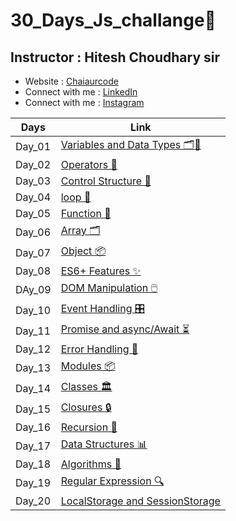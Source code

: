 # 30_Days_Js_challange🍵
## Instructor : Hitesh Choudhary sir
- Website :  [Chaiaurcode](https://chaicode.com/)
- Connect with me : [LinkedIn](https://www.linkedin.com/in/kishangupta09/)
- Connect with me : [Instagram](https://www.instagram.com/kishan_n_09/)

| Days | Link|
| ------------- | ------------- |
| Day_01| [Variables and Data Types 🗂️🔢](https://github.com/Kishan-Guptaa/30_Days_Js_challange/blob/main/Day_01_Variables_and_Datatypes/index1.js) |
| Day_02| [Operators 🔣](https://github.com/Kishan-Guptaa/30_Days_Js_challange/blob/main/Day_2_Operators/index2.js)|
| Day_03| [Control Structure 🔀](https://github.com/Kishan-Guptaa/30_Days_Js_challange/tree/main/Day_03_Control%20Structures)|
| Day_04| [loop 🔁](https://github.com/Kishan-Guptaa/30_Days_Js_challange/tree/main/Day_04_Loops)|
| Day_05| [Function 🔧](https://github.com/Kishan-Guptaa/30_Days_Js_challange/blob/main/Day_05_Function/index5.js)|
| Day_06| [Array 🗂️](https://github.com/Kishan-Guptaa/30_Days_Js_challange/blob/main/Day_06_Array/index6.js)|
| Day_07| [Object 📦](https://github.com/Kishan-Guptaa/30_Days_Js_challange/blob/main/Day_07_OBJECTs/index7.js)|
| Day_08| [ES6+ Features ✨](https://github.com/Kishan-Guptaa/30_Days_Js_challange/blob/main/Day_07_OBJECTs/index7.js)|)|
| DAy_09| [DOM Manipulation 🖱️](https://github.com/Kishan-Guptaa/30_Days_Js_challange/blob/main/Day_09_DOM-Manipulation/index9.js)|
| Day_10| [Event Handling 🎛️](https://github.com/Kishan-Guptaa/30_Days_Js_challange/blob/main/Day_10_Event_Handling/index10.js)|
| Day_11|[Promise and async/Await ⏳](https://github.com/Kishan-Guptaa/30_Days_Js_challange/blob/main/Day_11_Promise%20and%20Async%20%7C%20Await/index11.js)|
| Day_12|[Error Handling 🚨](https://github.com/Kishan-Guptaa/30_Days_Js_challange/blob/main/Day_12_Error_Handling/index12.js)|
| Day_13|[Modules 📦](https://github.com/Kishan-Guptaa/30_Days_Js_challange/tree/main/Day_13_Modules)|
| Day_14|[Classes 🏛️](https://github.com/Kishan-Guptaa/30_Days_Js_challange/blob/main/Day_14_Classes/index14.js)|
| Day_15|[Closures 🔒](https://github.com/Kishan-Guptaa/30_Days_Js_challange/blob/main/Day_15_Closures/index15.js)|
| Day_16|[Recursion 🔄](https://github.com/Kishan-Guptaa/30_Days_Js_challange/blob/main/Day_16_Recursion/index16.js)|
| Day_17|[Data Structures  📊](https://github.com/Kishan-Guptaa/30_Days_Js_challange/blob/main/Day_17_Data-Structures/index17.js)|
| Day_18|[Algorithms 🧩](https://github.com/Kishan-Guptaa/30_Days_Js_challange/blob/main/Day_18_Algorithms/index18.js)|
| Day_19|[Regular Expression 🔍](https://github.com/Kishan-Guptaa/30_Days_Js_challange/blob/main/Day_19_Regular%20Expression/index19.js)|
| Day_20|[LocalStorage and SessionStorage]()|
